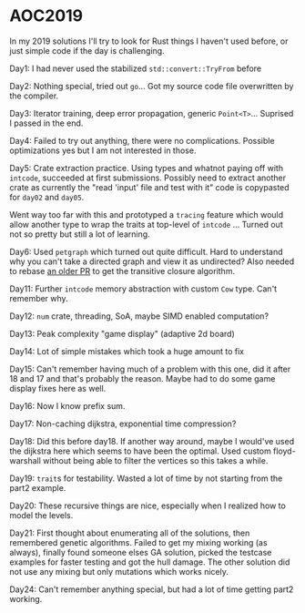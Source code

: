 # AOC2019

In my 2019 solutions I'll try to look for Rust things I haven't used before, or
just simple code if the day is challenging.

Day1: I had never used the stabilized `std::convert::TryFrom` before

Day2: Nothing special, tried out `go`... Got my source code file overwritten by
the compiler.

Day3: Iterator training, deep error propagation, generic `Point<T>`... Suprised
I passed in the end.

Day4: Failed to try out anything, there were no complications. Possible
optimizations yes but I am not interested in those.

Day5: Crate extraction practice. Using types and whatnot paying off with
`intcode`, succeeded at first submissions. Possibly need to extract another
crate as currently the "read 'input' file and test with it" code is copypasted
for `day02` and `day05`.

Went way too far with this and prototyped a `tracing` feature which would allow
another type to wrap the traits at top-level of `intcode` ... Turned out not so
pretty but still a lot of learning.

Day6: Used `petgraph` which turned out quite difficult. Hard to understand why
you can't take a directed graph and view it as undirected? Also needed to
rebase [an older PR](https://github.com/petgraph/petgraph/pull/151) to get the
transitive closure algorithm.

Day11: Further `intcode` memory abstraction with custom `Cow` type. Can't remember why.

Day12: `num` crate, threading, SoA, maybe SIMD enabled computation?

Day13: Peak complexity "game display" (adaptive 2d board)

Day14: Lot of simple mistakes which took a huge amount to fix

Day15: Can't remember having much of a problem with this one, did it after 18
and 17 and that's probably the reason. Maybe had to do some game display fixes
here as well.

Day16: Now I know prefix sum.

Day17: Non-caching dijkstra, exponential time compression?

Day18: Did this before day18. If another way around, maybe I would've used the
dijkstra here which seems to have been the optimal. Used custom floyd-warshall
without being able to filter the vertices so this takes a while.

Day19: `trait`s for testability. Wasted a lot of time by not starting from the
part2 example.

Day20: These recursive things are nice, especially when I realized how to model the levels.

Day21: First thought about enumerating all of the solutions, then remembered
genetic algorithms. Failed to get my mixing working (as always), finally found
someone elses GA solution, picked the testcase examples for faster testing and
got the hull damage. The other solution did not use any mixing but only
mutations which works nicely.

Day24: Can't remember anything special, but had a lot of time getting part2 working.
